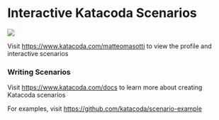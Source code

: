 # Interactive Katacoda Scenarios

[![](http://shields.katacoda.com/katacoda/matteomasotti/count.svg)](https://www.katacoda.com/matteomasotti "Get your profile on Katacoda.com")

Visit https://www.katacoda.com/matteomasotti to view the profile and interactive scenarios

### Writing Scenarios
Visit https://www.katacoda.com/docs to learn more about creating Katacoda scenarios

For examples, visit https://github.com/katacoda/scenario-example
